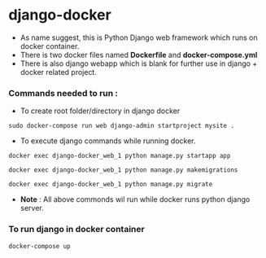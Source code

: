 # django-docker
- As name suggest, this is Python Django web framework which runs on docker container.
- There is two docker files named **Dockerfile** and **docker-compose.yml**
- There is also django webapp which is blank for further use in django + docker related project.

### Commands needed to run :
- To create root folder/directory in django docker 
```
sudo docker-compose run web django-admin startproject mysite .
```
- To execute django commands while running docker.
```
docker exec django-docker_web_1 python manage.py startapp app
```
```
docker exec django-docker_web_1 python manage.py makemigrations
```
```
docker exec django-docker_web_1 python manage.py migrate
```

- **Note** : All above commonds wil run while docker runs python django server.

### To run django in docker container
```
docker-compose up
```

